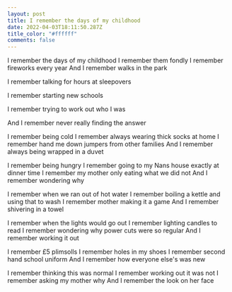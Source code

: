 ```yaml
---
layout: post
title: I remember the days of my childhood
date: 2022-04-03T18:11:50.287Z
title_color: "#ffffff"
comments: false
---
```

I remember the days of my childhood
I remember them fondly
I remember fireworks every year 
And I remember walks in the park

I remember talking for hours at sleepovers

I remember starting new schools

I remember trying to work out who I was 

And I remember never really finding the answer

I remember being cold
I remember always wearing thick socks at home
I remember hand me down jumpers from other families
And I remember always being wrapped in a duvet

I remember being hungry
I remember going to my Nans house exactly at dinner time
I remember my mother only eating what we did not
And I remember wondering why

I remember when we ran out of hot water
I remember boiling a kettle and using that to wash
I remember mother making it a game
And I remember shivering in a towel

I remember when the lights would go out
I remember lighting candles to read
I remember wondering why power cuts were so regular
And I remember working it out

I remember £5 plimsolls 
I remember holes in my shoes
I remember second hand school uniform
And I remember how everyone else's was new

I remember thinking this was normal
I remember working out it was not
I remember asking my mother why
And I remember the look on her face